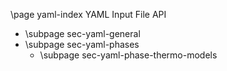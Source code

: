 \page yaml-index YAML Input File API

-   \subpage sec-yaml-general
-   \subpage sec-yaml-phases
    -   \subpage sec-yaml-phase-thermo-models

